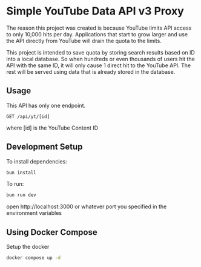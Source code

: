 # Simple YouTube Data API v3 Proxy

The reason this project was created is because YouTube limits API access to only 10,000 hits per day. Applications that start to grow larger and use the API directly from YouTube will drain the quota to the limits.

This project is intended to save quota by storing search results based on ID into a local database. So when hundreds or even thousands of users hit the API with the same ID, it will only cause 1 direct hit to the YouTube API. The rest will be served using data that is already stored in the database.

## Usage
This API has only one endpoint.
```
GET /api/yt/[id]
```
where [id] is the YouTube Content ID

## Development Setup

To install dependencies:
```sh
bun install
```

To run:
```sh
bun run dev
```

open http://localhost:3000 or whatever port you specified in the environment variables

## Using Docker Compose

Setup the docker
```sh
docker compose up -d
```
